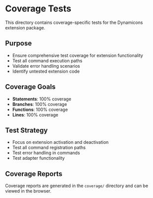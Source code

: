 # Coverage Tests

This directory contains coverage-specific tests for the Dynamicons extension package.

## Purpose

- Ensure comprehensive test coverage for extension functionality
- Test all command execution paths
- Validate error handling scenarios
- Identify untested extension code

## Coverage Goals

- **Statements**: 100% coverage
- **Branches**: 100% coverage
- **Functions**: 100% coverage
- **Lines**: 100% coverage

## Test Strategy

- Focus on extension activation and deactivation
- Test all command registration paths
- Test error handling in commands
- Test adapter functionality

## Coverage Reports

Coverage reports are generated in the `coverage/` directory and can be viewed in the browser.
